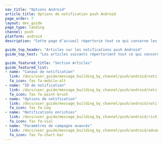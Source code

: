 ```yaml
---
nav_title: "Options Android"
article_title: Options de notification push Android
page_order: 7
layout: dev_guide
page_type: landing
channel: push
platform: android
description: "Cette page d’accueil répertorie tout ce qui concerne les notifications push Android pour Braze."

guide_top_header: "Articles sur les notifications push Android"
guide_top_text: "Les articles suivants répertorient tout ce qui concerne uniquement les notifications push Android pour Braze."

guide_featured_title: "Section Articles"
guide_featured_list:
- name: "Canaux de notification"
  link: /docs/user_guide/message_building_by_channel/push/android/notification_channels/
  fa_icon: fas fa-mobile-alt
- name: "ID de notification"
  link: /docs/user_guide/message_building_by_channel/push/android/notification_ids/
  fa_icon: fas fa-paint-brush
- name: "Options de notification"
  link: /docs/user_guide/message_building_by_channel/push/android/notification_options/
  fa_icon: fas fa-cog
- name: "Notifications enrichies"
  link: /docs/user_guide/message_building_by_channel/push/android/rich_notifications/
  fa_icon: fas fa-vial
- name: "Paramètres de campagne avancés"
  link: /docs/user_guide/message_building_by_channel/push/android/advanced_campaign_settings/
  fa_icon: fas fa-chart-bar
---
```

<br><br>
